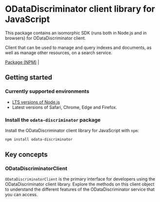 # ODataDiscriminator client library for JavaScript

This package contains an isomorphic SDK (runs both in Node.js and in browsers) for ODataDiscriminator client.

Client that can be used to manage and query indexes and documents, as well as manage other resources, on a search service.

[Package (NPM)](https://www.npmjs.com/package/odata-discriminator) |

## Getting started

### Currently supported environments

- [LTS versions of Node.js](https://nodejs.org/about/releases/)
- Latest versions of Safari, Chrome, Edge and Firefox.


### Install the `odata-discriminator` package

Install the ODataDiscriminator client library for JavaScript with `npm`:

```bash
npm install odata-discriminator
```


## Key concepts

### ODataDiscriminatorClient

`ODataDiscriminatorClient` is the primary interface for developers using the ODataDiscriminator client library. Explore the methods on this client object to understand the different features of the ODataDiscriminator service that you can access.

